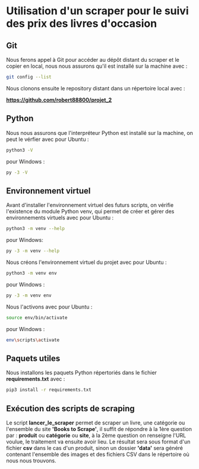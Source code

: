 # Utilisation d'un scraper pour le suivi des prix des livres d'occasion

## Git

Nous ferons appel à Git pour accéder au dépôt distant du scraper et le copier en local, nous nous assurons qu'il est installé sur la machine avec : 

```sh
git config --list
 ```

Nous clonons ensuite le repository distant dans un répertoire local avec :

__https://github.com/robert88800/projet_2__

## Python

Nous nous assurons que l'interpréteur Python est installé sur la machine, on peut le vérfier avec pour Ubuntu :

```sh
python3 -V
```

pour Windows :

```sh
py -3 -V
```

## Environnement virtuel

Avant d'installer l'environnement virtuel des futurs scripts, on vérifie l'existence du module Python venv, qui permet de créer et gérer des environnements virtuels avec pour Ubuntu :

```sh
python3 -m venv --help 
```

pour Windows:

```sh
py -3 -m venv --help
```

Nous créons l'environnement virtuel du projet avec pour Ubuntu :

```sh
python3 -m venv env
```

pour Windows :

```sh
py -3 -m venv env
```

Nous l'activons avec pour Ubuntu :

```sh
source env/bin/activate
```

pour Windows : 

```sh
env\scripts\activate
```

## Paquets utiles

Nous installons les paquets Python répertoriés dans le fichier __requirements.txt__ avec :

```sh
pip3 install -r requirements.txt
```

## Exécution des scripts de scraping

Le script __lancer_le_scraper__ permet de scraper un livre, une catégorie ou l'ensemble du site  __'Books to Scrape'__, il suffit de répondre à la 1ère question par : __produit__ ou __catégorie__ ou __site__, à la 2ème question on renseigne l'URL voulue, le traitement va ensuite avoir lieu. Le résultat sera sous format d'un fichier __csv__ dans le cas d'un produit, sinon un dossier __'data'__ sera généré contenant l'ensemble des images et des fichiers CSV dans le répertoire où nous nous trouvons.